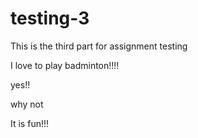 # testing-3
This is the third part for assignment testing

I love to play badminton!!!!

yes!!

why not

It is fun!!!
